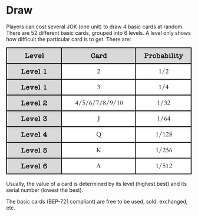 # Draw

​Players can cost several JOK \(one unit\) to draw 4 basic cards at random. There are 52 different basic cards, grouped into 6 levels. A level only shows how difficult the particular card is to get. There are:

![](../../.gitbook/assets/image%20%283%29.png)

Usually, the value of a card is determined by its level \(highest best\) and its serial number \(lowest the best\).

The basic cards \(BEP-721 compliant\) are free to be used, sold, exchanged, etc.

